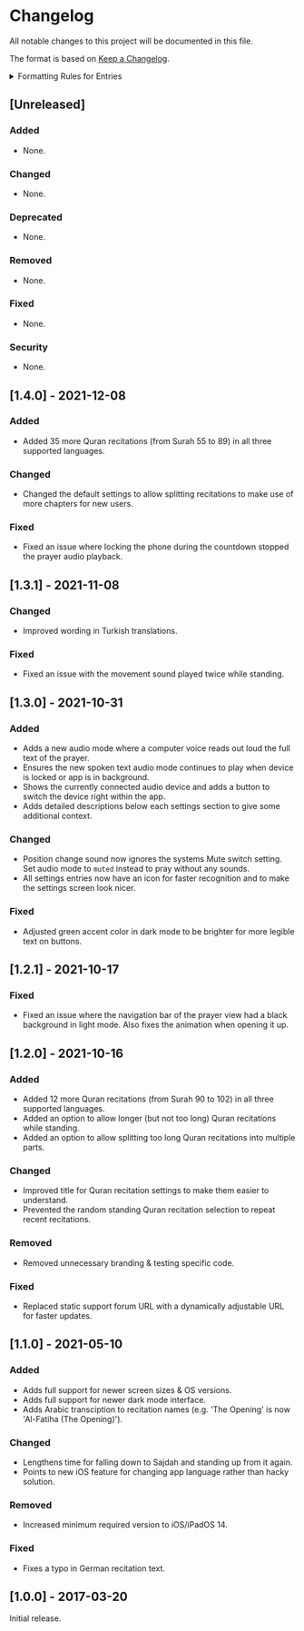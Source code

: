 # Changelog
All notable changes to this project will be documented in this file.

The format is based on [Keep a Changelog](http://keepachangelog.com/en/1.0.0/).

<details>
<summary>Formatting Rules for Entries</summary>
Each entry should use the following format:

```markdown
- Summarize what was changed in a single line.  
  Issue: [#0](https://github.com/Flinesoft/Prayer/issues/0) | PR: [#0](https://github.com/Flinesoft/Prayer/pull/0) | Author: [Cihat Gündüz](https://github.com/Jeehut)
```

Note that at the end of the summary line, you need to add two whitespaces (`  `) for correct rendering on GitHub.

If needed, pluralize to `Issues`, `PRs` or `Authors` and list multiple separated by `, `.
</details>

## [Unreleased]
### Added
- None.
### Changed
- None.
### Deprecated
- None.
### Removed
- None.
### Fixed
- None.
### Security
- None.

## [1.4.0] - 2021-12-08
### Added
- Added 35 more Quran recitations (from Surah 55 to 89) in all three supported languages.
### Changed
- Changed the default settings to allow splitting recitations to make use of more chapters for new users.
### Fixed
- Fixed an issue where locking the phone during the countdown stopped the prayer audio playback.

## [1.3.1] - 2021-11-08
### Changed
- Improved wording in Turkish translations.
### Fixed
- Fixed an issue with the movement sound played twice while standing.

## [1.3.0] - 2021-10-31
### Added
- Adds a new audio mode where a computer voice reads out loud the full text of the prayer.
- Ensures the new spoken text audio mode continues to play when device is locked or app is in background.
- Shows the currently connected audio device and adds a button to switch the device right within the app.
- Adds detailed descriptions below each settings section to give some additional context.
### Changed
- Position change sound now ignores the systems Mute switch setting. Set audio mode to `muted` instead to pray without any sounds.
- All settings entries now have an icon for faster recognition and to make the settings screen look nicer.
### Fixed
- Adjusted green accent color in dark mode to be brighter for more legible text on buttons.

## [1.2.1] - 2021-10-17
### Fixed
- Fixed an issue where the navigation bar of the prayer view had a black background in light mode. Also fixes the animation when opening it up.

## [1.2.0] - 2021-10-16
### Added
- Added 12 more Quran recitations (from Surah 90 to 102) in all three supported languages.
- Added an option to allow longer (but not too long) Quran recitations while standing.
- Added an option to allow splitting too long Quran recitations into multiple parts.
### Changed
- Improved title for Quran recitation settings to make them easier to understand.
- Prevented the random standing Quran recitation selection to repeat recent recitations.
### Removed
- Removed unnecessary branding & testing specific code.
### Fixed
- Replaced static support forum URL with a dynamically adjustable URL for faster updates.

## [1.1.0] - 2021-05-10
### Added
- Adds full support for newer screen sizes & OS versions.
- Adds full support for newer dark mode interface.
- Adds Arabic transciption to recitation names (e.g. 'The Opening' is now 'Al-Fatiha (The Opening)').
### Changed
- Lengthens time for falling down to Sajdah and standing up from it again.
- Points to new iOS feature for changing app language rather than hacky solution.
### Removed
- Increased minimum required version to iOS/iPadOS 14.
### Fixed
- Fixes a typo in German recitation text.

## [1.0.0] - 2017-03-20
Initial release.

